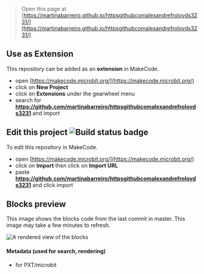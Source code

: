 
> Open this page at [https://martinabarreiro.github.io/httpsgithubcomalexandrefrolovds3231/](https://martinabarreiro.github.io/httpsgithubcomalexandrefrolovds3231/)

## Use as Extension

This repository can be added as an **extension** in MakeCode.

* open [https://makecode.microbit.org/](https://makecode.microbit.org/)
* click on **New Project**
* click on **Extensions** under the gearwheel menu
* search for **https://github.com/martinabarreiro/httpsgithubcomalexandrefrolovds3231** and import

## Edit this project ![Build status badge](https://github.com/martinabarreiro/httpsgithubcomalexandrefrolovds3231/workflows/MakeCode/badge.svg)

To edit this repository in MakeCode.

* open [https://makecode.microbit.org/](https://makecode.microbit.org/)
* click on **Import** then click on **Import URL**
* paste **https://github.com/martinabarreiro/httpsgithubcomalexandrefrolovds3231** and click import

## Blocks preview

This image shows the blocks code from the last commit in master.
This image may take a few minutes to refresh.

![A rendered view of the blocks](https://github.com/martinabarreiro/httpsgithubcomalexandrefrolovds3231/raw/master/.github/makecode/blocks.png)

#### Metadata (used for search, rendering)

* for PXT/microbit
<script src="https://makecode.com/gh-pages-embed.js"></script><script>makeCodeRender("{{ site.makecode.home_url }}", "{{ site.github.owner_name }}/{{ site.github.repository_name }}");</script>
